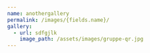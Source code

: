 ```yaml
---
name: anothergallery
permalink: /images/{fields.name}/
gallery:
  - url: sdfgjlk
    image_path: /assets/images/gruppe-qr.jpg
---
```

